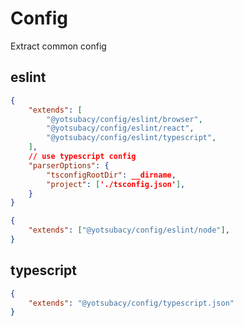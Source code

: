 # Config

Extract common config

## eslint

```json
{
    "extends": [
        "@yotsubacy/config/eslint/browser",
        "@yotsubacy/config/eslint/react",
        "@yotsubacy/config/eslint/typescript",
    ],
    // use typescript config
    "parserOptions": {
        "tsconfigRootDir": __dirname,
        "project": ['./tsconfig.json'],
    }
}

{
    "extends": ["@yotsubacy/config/eslint/node"],
}
```

## typescript

```json
{
    "extends": "@yotsubacy/config/typescript.json"
}
```
